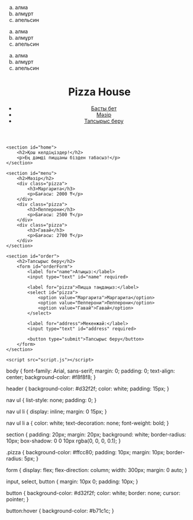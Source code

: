 <!DOCTYPE html>
<html>
<head>
    <title>Тізім</title>
</head>
<body>
    <ol type="a">
        <li>алма</li>
        <li>алмұрт</li>
        <li>апельсин</li>
    </ol>
</body>
</html><!DOCTYPE html>
<html>
<head>
    <title>Тізім</title>
</head>
<body>
    <ol type="a">
        <li>алма</li>
        <li>алмұрт</li>
        <li>апельсин</li>
    </ol>
</body>
</html><!DOCTYPE html>
<html>
<head>
    <title>Тізім</title>
</head>
<body>
    <ol type="a">
        <li>алма</li>
        <li>алмұрт</li>
        <li>апельсин</li>
    </ol>
</body>
</html>
<html lang="kk">
<head>
    <meta charset="UTF-8">
    <meta name="viewport" content="width=device-width, initial-scale=1.0">
    <title>Pizza House</title>
    <link rel="stylesheet" href="styles.css">
</head>
<body>
    <header>
        <h1>Pizza House</h1>
        <nav>
            <ul>
                <li><a href="#home">Басты бет</a></li>
                <li><a href="#menu">Мәзір</a></li>
                <li><a href="#order">Тапсырыс беру</a></li>
            </ul>
        </nav>
    </header>

    <section id="home">
        <h2>Қош келдіңіздер!</h2>
        <p>Ең дәмді пиццаны бізден табасыз!</p>
    </section>

    <section id="menu">
        <h2>Мәзір</h2>
        <div class="pizza">
            <h3>Маргарита</h3>
            <p>Бағасы: 2000 ₸</p>
        </div>
        <div class="pizza">
            <h3>Пепперони</h3>
            <p>Бағасы: 2500 ₸</p>
        </div>
        <div class="pizza">
            <h3>Гавай</h3>
            <p>Бағасы: 2700 ₸</p>
        </div>
    </section>

    <section id="order">
        <h2>Тапсырыс беру</h2>
        <form id="orderForm">
            <label for="name">Атыңыз:</label>
            <input type="text" id="name" required>
            
            <label for="pizza">Пицца таңдаңыз:</label>
            <select id="pizza">
                <option value="Маргарита">Маргарита</option>
                <option value="Пепперони">Пепперони</option>
                <option value="Гавай">Гавай</option>
            </select>

            <label for="address">Мекенжай:</label>
            <input type="text" id="address" required>

            <button type="submit">Тапсырыс беру</button>
        </form>
    </section>

    <script src="script.js"></script>
</body>
</html> 





body {
    font-family: Arial, sans-serif;
    margin: 0;
    padding: 0;
    text-align: center;
    background-color: #f8f8f8;
}

header {
    background-color: #d32f2f;
    color: white;
    padding: 15px;
}

nav ul {
    list-style: none;
    padding: 0;
}

nav ul li {
    display: inline;
    margin: 0 15px;
}

nav ul li a {
    color: white;
    text-decoration: none;
    font-weight: bold;
}

section {
    padding: 20px;
    margin: 20px;
    background: white;
    border-radius: 10px;
    box-shadow: 0 0 10px rgba(0, 0, 0, 0.1);
}

.pizza {
    background-color: #ffcc80;
    padding: 10px;
    margin: 10px;
    border-radius: 5px;
}

form {
    display: flex;
    flex-direction: column;
    width: 300px;
    margin: 0 auto;
}

input, select, button {
    margin: 10px 0;
    padding: 10px;
}

button {
    background-color: #d32f2f;
    color: white;
    border: none;
    cursor: pointer;
}

button:hover {
    background-color: #b71c1c;
}
